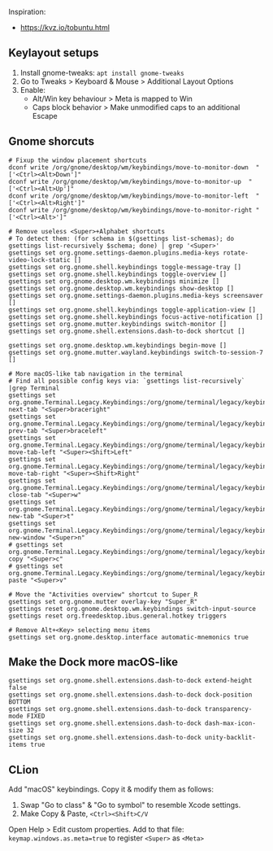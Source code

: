 Inspiration:
* https://kvz.io/tobuntu.html

## Keylayout setups

1. Install gnome-tweaks: `apt install gnome-tweaks`
2. Go to Tweaks > Keyboard & Mouse > Additional Layout Options
3. Enable:
   - Alt/Win key behaviour > Meta is mapped to Win
   - Caps block behavior > Make unmodified caps to an additional Escape

## Gnome shorcuts
```
# Fixup the window placement shortcuts
dconf write /org/gnome/desktop/wm/keybindings/move-to-monitor-down  "['<Ctrl><Alt>Down']"
dconf write /org/gnome/desktop/wm/keybindings/move-to-monitor-up  "['<Ctrl><Alt>Up']"
dconf write /org/gnome/desktop/wm/keybindings/move-to-monitor-left  "['<Ctrl><Alt>Right']"
dconf write /org/gnome/desktop/wm/keybindings/move-to-monitor-right "['<Ctrl><Alt>']"

# Remove useless <Super>+Alphabet shortcuts
# To detect them: (for schema in $(gsettings list-schemas); do gsettings list-recursively $schema; done) | grep '<Super>'
gsettings set org.gnome.settings-daemon.plugins.media-keys rotate-video-lock-static []
gsettings set org.gnome.shell.keybindings toggle-message-tray []
gsettings set org.gnome.shell.keybindings toggle-overview []
gsettings set org.gnome.desktop.wm.keybindings minimize []
gsettings set org.gnome.desktop.wm.keybindings show-desktop []
gsettings set org.gnome.settings-daemon.plugins.media-keys screensaver []
gsettings set org.gnome.shell.keybindings toggle-application-view []
gsettings set org.gnome.shell.keybindings focus-active-notification []
gsettings set org.gnome.mutter.keybindings switch-monitor []
gsettings set org.gnome.shell.extensions.dash-to-dock shortcut []

gsettings set org.gnome.desktop.wm.keybindings begin-move []
gsettings set org.gnome.mutter.wayland.keybindings switch-to-session-7 []

# More macOS-like tab navigation in the terminal
# Find all possible config keys via: `gsettings list-recursively` |grep Terminal
gsettings set org.gnome.Terminal.Legacy.Keybindings:/org/gnome/terminal/legacy/keybindings/ next-tab "<Super>braceright"
gsettings set org.gnome.Terminal.Legacy.Keybindings:/org/gnome/terminal/legacy/keybindings/ prev-tab "<Super>braceleft"
gsettings set org.gnome.Terminal.Legacy.Keybindings:/org/gnome/terminal/legacy/keybindings/ move-tab-left "<Super><Shift>Left"
gsettings set org.gnome.Terminal.Legacy.Keybindings:/org/gnome/terminal/legacy/keybindings/ move-tab-right "<Super><Shift>Right"
gsettings set org.gnome.Terminal.Legacy.Keybindings:/org/gnome/terminal/legacy/keybindings/ close-tab "<Super>w"
gsettings set org.gnome.Terminal.Legacy.Keybindings:/org/gnome/terminal/legacy/keybindings/ new-tab "<Super>t"
gsettings set org.gnome.Terminal.Legacy.Keybindings:/org/gnome/terminal/legacy/keybindings/ new-window "<Super>n"
# gsettings set org.gnome.Terminal.Legacy.Keybindings:/org/gnome/terminal/legacy/keybindings/ copy "<Super>c"
# gsettings set org.gnome.Terminal.Legacy.Keybindings:/org/gnome/terminal/legacy/keybindings/ paste "<Super>v"

# Move the "Activities overview" shortcut to Super_R
gsettings set org.gnome.mutter overlay-key "Super_R"
gsettings reset org.gnome.desktop.wm.keybindings switch-input-source
gsettings reset org.freedesktop.ibus.general.hotkey triggers

# Remove Alt+<Key> selecting menu items
gsettings set org.gnome.desktop.interface automatic-mnemonics true
```

## Make the Dock more macOS-like
```
gsettings set org.gnome.shell.extensions.dash-to-dock extend-height false
gsettings set org.gnome.shell.extensions.dash-to-dock dock-position BOTTOM
gsettings set org.gnome.shell.extensions.dash-to-dock transparency-mode FIXED
gsettings set org.gnome.shell.extensions.dash-to-dock dash-max-icon-size 32
gsettings set org.gnome.shell.extensions.dash-to-dock unity-backlit-items true
```

## CLion

Add "macOS" keybindings. Copy it & modify them as follows:
1. Swap "Go to class" & "Go to symbol" to resemble Xcode settings.
2. Make Copy & Paste, `<Ctrl><Shift>C/V`

Open Help > Edit custom properties. Add to that file: `keymap.windows.as.meta=true` to register `<Super>` as `<Meta>`
